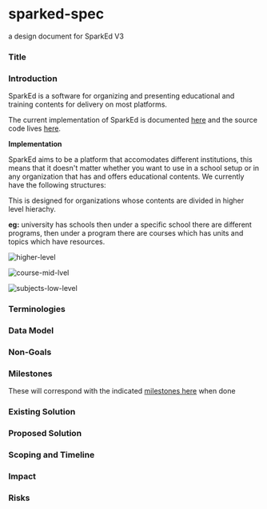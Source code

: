 # sparked-spec

a design document for SparkEd V3

### Title 



### Introduction

SparkEd is a software for organizing and presenting educational and training contents for delivery on most platforms.  

The current implementation of SparkEd is documented [here](https://sparkeduab.github.io/sparked-manual/) and the source code lives [here](https://github.com/SparkEdUAB/SparkEd).

 **Implementation** 
 
SparkEd aims to be a platform that accomodates different institutions, this means that it doesn't matter whether you want to use in a school setup or in any organization that has and offers educational contents.
We currently have the following structures:

This is designed for organizations whose contents are divided in higher level hierachy.  

**eg:** university has schools then under a specific school there are different programs, then under a program there are courses which has units and topics which have resources.

![higher-level](https://sparkeduab.github.io/sparked-manual/docs/assets/school10.png)



![course-mid-lvel](https://sparkeduab.github.io/sparked-manual/docs/assets/school11.png)


![subjects-low-level](https://sparkeduab.github.io/sparked-manual/docs/assets/school12.png)






### Terminologies


### Data Model 


### Non-Goals


### Milestones 
These will correspond with the indicated [milestones here](https://github.com/SparkEdUAB/sparked3.0-spec/milestones) when done


### Existing Solution


### Proposed Solution


### Scoping and Timeline


### Impact 


### Risks
